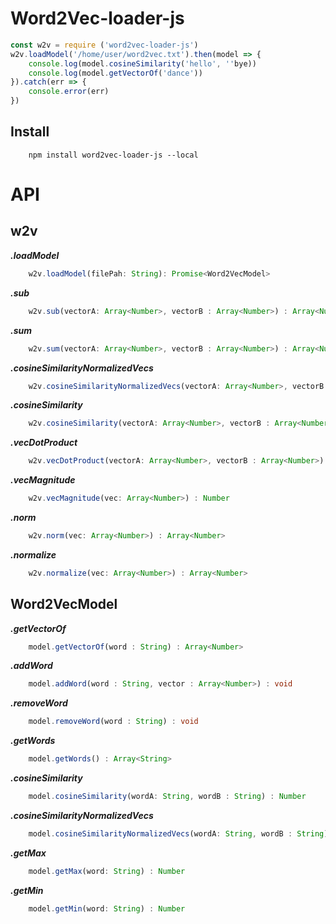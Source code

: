 # Word2Vec-loader-js

``` javascript
const w2v = require ('word2vec-loader-js')
w2v.loadModel('/home/user/word2vec.txt').then(model => {
    console.log(model.cosineSimilarity('hello', ''bye))
    console.log(model.getVectorOf('dance'))
}).catch(err => {
    console.error(err)
})
```
## Install
``` shell
    npm install word2vec-loader-js --local
```

# API
## w2v
***.loadModel***
``` typescript
    w2v.loadModel(filePah: String): Promise<Word2VecModel>
```
***.sub***
``` typescript
    w2v.sub(vectorA: Array<Number>, vectorB : Array<Number>) : Array<Number> 
```
***.sum***
``` typescript
    w2v.sum(vectorA: Array<Number>, vectorB : Array<Number>) : Array<Number> 
```
***.cosineSimilarityNormalizedVecs***
``` typescript
    w2v.cosineSimilarityNormalizedVecs(vectorA: Array<Number>, vectorB : Array<Number>) : Number 
```
***.cosineSimilarity***
``` typescript
    w2v.cosineSimilarity(vectorA: Array<Number>, vectorB : Array<Number>) : Number 
```
***.vecDotProduct***
``` typescript
    w2v.vecDotProduct(vectorA: Array<Number>, vectorB : Array<Number>) : Number 
```
***.vecMagnitude***
``` typescript
    w2v.vecMagnitude(vec: Array<Number>) : Number 
```
***.norm***
``` typescript
    w2v.norm(vec: Array<Number>) : Array<Number>
```
***.normalize***
``` typescript
    w2v.normalize(vec: Array<Number>) : Array<Number>
```
## Word2VecModel
***.getVectorOf***
``` typescript
    model.getVectorOf(word : String) : Array<Number>
```
***.addWord***
``` typescript
    model.addWord(word : String, vector : Array<Number>) : void
```
***.removeWord***
``` typescript
    model.removeWord(word : String) : void
```
***.getWords***
``` typescript
    model.getWords() : Array<String>
```
***.cosineSimilarity***
``` typescript
    model.cosineSimilarity(wordA: String, wordB : String) : Number
```
***.cosineSimilarityNormalizedVecs***
``` typescript
    model.cosineSimilarityNormalizedVecs(wordA: String, wordB : String) : Number
```
***.getMax***
``` typescript
    model.getMax(word: String) : Number
```
***.getMin***
``` typescript
    model.getMin(word: String) : Number
```

